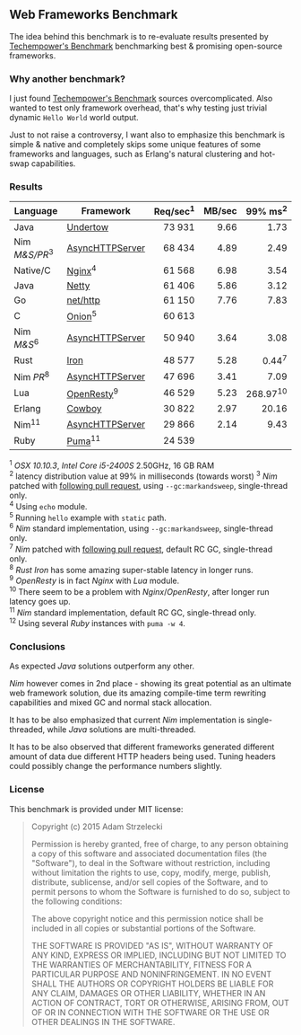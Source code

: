 Web Frameworks Benchmark
------------------------
[techempower]: https://www.techempower.com/benchmarks/

The idea behind this benchmark is to re-evaluate results presented by
[Techempower's Benchmark][techempower] benchmarking best & promising
open-source frameworks.


### Why another benchmark?

I just found [Techempower's Benchmark][techempower] sources overcomplicated.
Also wanted to test only framework overhead, that's why testing just trivial
dynamic `Hello World` world output.

Just to not raise a controversy, I want also to emphasize this benchmark is
simple & native and completely skips some unique features of some frameworks
and languages, such as Erlang's natural clustering and hot-swap capabilities.


### Results

[undertow]: http://undertow.io
[netty]: http://netty.io
[go]: http://golang.org/pkg/net/http/
[onion]: https://github.com/davidmoreno/onion
[cowboy]: http://ninenines.eu/docs/en/cowboy/1.0/guide/getting_started/
[nim]: http://nim-lang.org
[puma]: http://puma.io
[echo]: http://wiki.nginx.org/HttpEchoModule
[resty]: http://openresty.org
[iron]: http://ironframework.io
[pull]: https://github.com/Araq/Nim/pull/2244

|  Language    |        Framework        | Req/sec<sup>1</sup> |MB/sec| 99% ms<sup>2</sup>|
| ------------ | ---------------------------------- | --------:| ----:| ------:|
| Java         | [Undertow][undertow]               |  73 931  | 9.66 |   1.73 |
| Nim *M&S/PR*<sup>3</sup> | [AsyncHTTPServer][nim] |  68 434  | 4.89 |   2.49 |
| Native/C     | [Nginx][echo]<sup>4</sup>          |  61 568  | 6.98 |   3.54 |
| Java         | [Netty][netty]                     |  61 406  | 5.86 |   3.12 |
| Go           | [net/http][go]                     |  61 150  | 7.76 |   7.83 |
| C            | [Onion][onion]<sup>5</sup>         |  60 613  |      |        |
| Nim *M&S*<sup>6</sup>    | [AsyncHTTPServer][nim] |  50 940  | 3.64 |   3.08 |
| Rust         | [Iron][iron]                       |  48 577  | 5.28 |   0.44<sup>7</sup> |
| Nim *PR*<sup>8</sup>     | [AsyncHTTPServer][nim] |  47 696  | 3.41 |   7.09 |
| Lua          | [OpenResty][resty]<sup>9</sup>     |  46 529  | 5.23 | 268.97<sup>10</sup> |
| Erlang       | [Cowboy][cowboy]                   |  30 822  | 2.97 |  20.16 |
| Nim<sup>11</sup>         | [AsyncHTTPServer][nim] |  29 866  | 2.14 |   9.43 |
| Ruby         | [Puma][puma]<sup>11</sup>          |  24 539  |      |        |

<sup>1</sup> *OSX 10.10.3*, *Intel Core i5-2400S* 2.50GHz, 16 GB RAM  
<sup>2</sup> latency distribution value at 99% in milliseconds (towards worst)
<sup>3</sup> *Nim* patched with [following pull request][pull],
             using `--gc:markandsweep`, single-thread only.  
<sup>4</sup> Using `echo` module.  
<sup>5</sup> Running `hello` example with `static` path.  
<sup>6</sup> *Nim* standard implementation,
             using `--gc:markandsweep`, single-thread only.  
<sup>7</sup> *Nim* patched with [following pull request][pull],
             default RC GC, single-thread only.  
<sup>8</sup> *Rust* *Iron* has some amazing super-stable latency
             in longer runs.  
<sup>9</sup> *OpenResty* is in fact *Nginx* with *Lua* module.  
<sup>10</sup> There seem to be a problem with *Nginx*/*OpenResty*, after longer
             run latency goes up.  
<sup>11</sup> *Nim* standard implementation,
             default RC GC, single-thread only.  
<sup>12</sup> Using several *Ruby* instances with `puma -w 4`.  


### Conclusions

As expected *Java* solutions outperform any other.

*Nim* however comes in 2nd place - showing its great potential as an ultimate
web framework solution, due its amazing compile-time term rewriting
capabilities and mixed GC and normal stack allocation.

It has to be also emphasized that current *Nim* implementation is
single-threaded, while *Java* solutions are multi-threaded.

It has to be also observed that different frameworks generated different amount
of data due different HTTP headers being used. Tuning headers could possibly
change the performance numbers slightly.

### License

This benchmark is provided under MIT license:

> Copyright (c) 2015 Adam Strzelecki
>
> Permission is hereby granted, free of charge, to any person obtaining
> a copy of this software and associated documentation files (the
> "Software"), to deal in the Software without restriction, including
> without limitation the rights to use, copy, modify, merge, publish,
> distribute, sublicense, and/or sell copies of the Software, and to
> permit persons to whom the Software is furnished to do so, subject to
> the following conditions:
> 
> The above copyright notice and this permission notice shall be
> included in all copies or substantial portions of the Software.
> 
> THE SOFTWARE IS PROVIDED "AS IS", WITHOUT WARRANTY OF ANY KIND,
> EXPRESS OR IMPLIED, INCLUDING BUT NOT LIMITED TO THE WARRANTIES OF
> MERCHANTABILITY, FITNESS FOR A PARTICULAR PURPOSE AND
> NONINFRINGEMENT. IN NO EVENT SHALL THE AUTHORS OR COPYRIGHT HOLDERS BE
> LIABLE FOR ANY CLAIM, DAMAGES OR OTHER LIABILITY, WHETHER IN AN ACTION
> OF CONTRACT, TORT OR OTHERWISE, ARISING FROM, OUT OF OR IN CONNECTION
> WITH THE SOFTWARE OR THE USE OR OTHER DEALINGS IN THE SOFTWARE.
